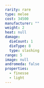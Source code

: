 ```yaml
---
rarity: rare
type: melee
cost: 34500
manufacturer: ""
weight: 2
heat: null
damage:
  dieCount: 1
  dieType: 8
  type: slashing
range: 5
image: null
andromeda: false
properties:
  - finesse
  - light
---
```

